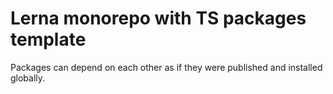 # Lerna monorepo with TS packages template

Packages can depend on each other as if they were published and installed globally.
